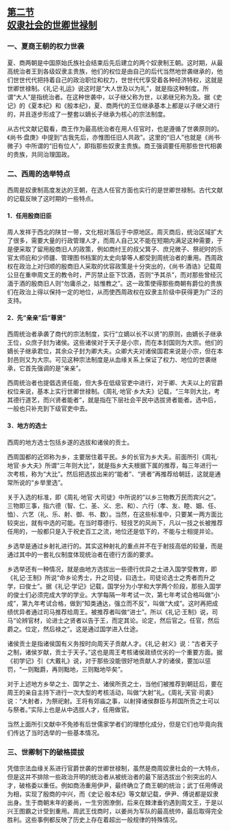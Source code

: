 <?xml version='1.0' encoding='utf-8'?>
<html xmlns="http://www.w3.org/1999/xhtml">
  <head>
    <title>中国古代文化史（插图本）（上下）</title>
    <link href="page-template.xpgt" rel="stylesheet" type="application/vnd.adobe-page-template+xml"/>
    <meta http-equiv="Content-Type" content="text/html; charset=utf-8"/>
  <link href="../stylesheet.css" rel="stylesheet" type="text/css"/>
<link href="../page_styles.css" rel="stylesheet" type="text/css"/>
</head>
  <body class="calibre">
<div class="calibre1" id="chapter6">
<h2 class="left" id="sec32"><a class="calibre29" id="page256"></a><a class="calibre29" href="part0003.html#s32">第二节<br class="calibre27"/>奴隶社会的世卿世禄制</a></h2>
<h3 class="left1">一、夏商王朝的权力世袭</h3>
<p class="indent">夏、商两朝是中国原始氏族社会结束后先后建立的两个奴隶制王朝。这时期，从最高统治者王到各级奴隶主贵族，他们的权位是由自己的后代当然地世袭继承的，他们世世代代把持着自己的政治职位和权力，世世代代享受着各种经济特权，这就是世卿世禄制。《礼记·礼运》说这时是“大人世及以为礼”，就是指这种制度。所谓“大人”是指统治者。在这种世袭中，以子继父称为世，以弟继兄称为及。据《史记》的《夏本纪》和《殷本纪》，夏、商两代的王位继承基本上都是以子继父进行的，并且逐步形成了一整套以嫡长子继承为核心的宗法制度。</p>
<p class="indent">从古代文献记载看，商王作为最高统治者在用人任官时，也是遵循了世袭原则的。《尚书·盘庚》中提到“古我先后，亦惟图任旧人共政”。这里的“旧人”也就是《尚书·微子》中所谓的“旧有位人”，即指那些奴隶主贵族。商王强调要任用那些世代相袭的贵族，共同治理国政。</p>
<h3 class="left1">二、西周的选举特点</h3>
<p class="indent">西周是奴隶制高度发达的王朝，在选人任官方面也实行的是世卿世禄制。古代文献的记载反映了这时期的一些特点。</p>
<h4 class="left2">1．任用殷商旧臣</h4>
<p class="indent">周人发祥于西北的陕甘一带，文化相对落后于中原地区。周灭商后，统治区域扩大了很多，需要大量的行政管理人才，而周人自己又不能在短期内满足这种需要，于是便采取了留用殷商旧人的政策，例如商纣王的叔父箕子、庶兄微子、祭祀时的乐官太师庇和少师疆、管理图书档案的太史向挚等人都受到周统治者的重用。西周政权在政治上对归顺的殷商旧人采取的优容政策是十分突出的，《尚书·酒诰》记载周公旦在重申周文王的教令时，严厉禁止臣下饮酒，否则“予其杀”，而对那些曾经沉湎于酒的殷商旧人则“勿庸杀之，姑惟教之”。这一政策使得那些商朝有爵位的贵族们在政治上得以保持一定的地位，从而使西周政权在奴隶主阶级中获得更为广泛的支持。</p>
<h4 class="left2"><a id="page257"></a>2．先“亲亲”后“尊贤”</h4>
<p class="indent">西周统治者承袭了商代的宗法制度，实行“立嫡以长不以贤”的原则，由嫡长子继承王位，众庶子封为诸侯。这些诸侯对于天子是小宗，而在本封国则为大宗。他们的嫡长子继承君位，其余众子封为卿大夫。众卿大夫对诸侯国君来说是小宗，但在本封邑则又为大宗。可见这种宗法制度是从血缘关系上保证了权力、地位的世袭继承，它首先强调的是“亲亲”。</p>
<p class="indent">西周统治者也提倡选贤任能，但大多在低级官吏中进行，对于卿、大夫以上的官爵权位来说，基本上实行世卿世禄制。《周礼·地官·乡大夫》记载，“三年则大比，考其德行道艺，而兴贤者能者”，就是指在下层社会平民中选拔贤者能者。选中后，一般也只补充到下级官吏中去。</p>
<h4 class="left2">3．地方的选士</h4>
<p class="indent">西周的地方选士包括乡遂的选拔和诸侯的贡士。</p>
<p class="indent">西周国都的近郊称为乡，主要居住着平民。乡的长官为乡大夫。前面所引《周礼·地官·乡大夫》所谓“三年则大比”，就是指乡大夫根据下属的推荐，每三年进行一次考核，称为“大比”。然后把选拔出来的“能者”、“贤者”再推荐给朝廷，这就是通常所说的“乡举里选”。</p>
<p class="indent">关于入选的标准，即《周礼·地官·大司徒》中所说的“以乡三物教万民而宾兴之”。三物即三事，指六德（智、仁、圣、义、忠、和）、六行（孝、友、睦、姻、任、恤）、六艺（礼、乐、射、御、书、数）。当然，在这些标准中，只要某一两方面比较突出，就有中选的可能。在当时尊德行、轻技艺的风尚下，凡以一技之长被推荐任用的，一般都只是入于祝史百工之流，地位还是低下的，不能与士相提并论。</p>
<p class="indent">乡选举是通过乡射礼进行的。其实这种射礼的重点并不在于射技高低的较量，而是通过其中的一套礼仪制度体现统治者在德行方面的要求。</p>
<p class="indent">乡选举还有一种情况，就是由地方选拔出一些德行优异之士进入国学受教育，即《礼记·王制》所说“命乡论秀士，升之司徒，曰选士。司徒论选士之秀者而升之学，曰俊士”。据《礼记·学记》记载，国学分为小学和大学两个阶段，那些入国学的俊士们必须完成大学的学业。大学每隔一年考试一次，第七年考试合格叫做“小成”，第九年考试合格，做到“知类通达，强立而不反”，叫做“大成”。这时再把成绩优异者通过司马推荐给周王。被推荐者叫做“进士”。所以《礼记·王制》说，司马“论辨官材，论进士之贤者以告于王，而定其论。论定，然后官之。任官，然后爵之。位定，然后禄之”。这是通过国学进入仕途。</p>
<p class="indent"><a id="page258"></a>诸侯贡士是指诸侯国有义务按时向周天子贡献人才。《礼记·射义》说：“古者天子之制，诸侯岁献，贡士于天子。”这也是周王考核诸侯政绩优劣的一个重要方面。据《初学记》引《大戴礼》说，对于那些没能很好地贡献人才的诸侯，要加以惩罚，“一则黜爵，再则黜地，三则黜地毕矣”。</p>
<p class="indent">对于上述地方乡举之士、国学之士、诸侯所贡之士，当他们被推荐到朝廷后，要在周王的亲自主持下进行一次大型的考核活动，叫做“大射”礼。《周礼·天官·司裘》说：“大射者，为祭祀射。王将有郊庙之事，以射择诸侯群臣与邦国所贡之士可以与祭者。”实际上也是从中选拔人才，任用做官。</p>
<p class="indent">当然上面所引文献中不免掺有后世儒家学者们的理想化成分，但是它们也毕竟向我们传达了当时选举的一些基本情况。</p>
<h3 class="left1">三、世卿制下的破格提拔</h3>
<p class="indent">凭借宗法血缘关系进行官爵世袭的世卿世禄制，虽然是商周奴隶社会的一大特点，但是这并不排除一些政治开明的统治者从被统治者的最下层选拔出个别突出的人才，破格委以重任。例如商汤重用伊尹，最终确立了商王朝的统治；武丁任用傅说为相，实现了殷商的中兴，而《史记·殷本纪》等文献记载，伊尹、傅说都是奴隶出身。生于商朝末年的姜尚，一生穷困潦倒，后来在棘津垂钓遇到周文王，于是以兴王图霸之计受到重用。周武王伐商时，以姜尚为军队的最高统帅，最后取得完全胜利。这些事例都反映了历史上存在着超出一般规律的特殊情况。</p>
</div>
</body>
</html>

